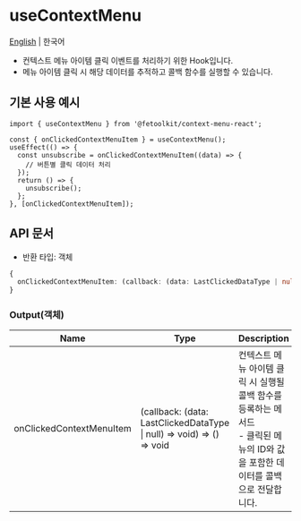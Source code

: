 # useContextMenu

[English](../en/hook_usecontextmenu.md) | 한국어

- 컨텍스트 메뉴 아이템 클릭 이벤트를 처리하기 위한 Hook입니다.
- 메뉴 아이템 클릭 시 해당 데이터를 추적하고 콜백 함수를 실행할 수 있습니다.

## 기본 사용 예시

```tsx
import { useContextMenu } from '@fetoolkit/context-menu-react';

const { onClickedContextMenuItem } = useContextMenu();
useEffect(() => {
  const unsubscribe = onClickedContextMenuItem((data) => {
    // 버튼별 클릭 데이터 처리
  });
  return () => {
    unsubscribe();
  };
}, [onClickedContextMenuItem]);
```

## API 문서

- 반환 타입: 객체

```typescript
{
  onClickedContextMenuItem: (callback: (data: LastClickedDataType | null) => void) => () => void
}
```

### Output(객체)

| Name                     | Type                                                                  | Description                                                                                                                         |
| ------------------------ | --------------------------------------------------------------------- | ----------------------------------------------------------------------------------------------------------------------------------- |
| onClickedContextMenuItem | (callback: (data: LastClickedDataType \| null) => void) => () => void | 컨텍스트 메뉴 아이템 클릭 시 실행될 콜백 함수를 등록하는 메서드 <br> - 클릭된 메뉴의 ID와 값을 포함한 데이터를 콜백으로 전달합니다. |
